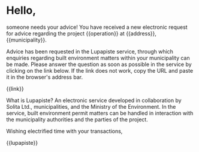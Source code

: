 # Hello, 

someone needs your advice!  You have received a new electronic request
for advice regarding the project {{operation}} at {{address}},
{{municipality}}.

Advice has been requested in the Lupapiste service, through which
enquiries regarding built environment matters within your municipality
can be made. Please answer the question as soon as possible in the
service by clicking on the link below. If the link does not work, copy
the URL and paste it in the browser's address bar.

{{link}}

What is Lupapiste? An electronic service developed in collaboration by
Solita Ltd., municipalities, and the Ministry of the Environment. In
the service, built environment permit matters can be handled in
interaction with the municipality authorities and the parties of the
project.

Wishing electrified time with your transactions,

{{lupapiste}}
